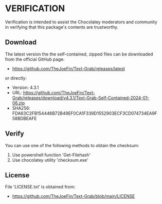 # VERIFICATION
Verification is intended to assist the Chocolatey moderators and community in verifying that this package's contents are trustworthy.

## Download
The latest version the the self-contained, zipped files can be downloaded from 
the official GitHub page:
- https://github.com/TheJoeFin/Text-Grab/releases/latest

or directly:
- Version: 4.3.1
- URL: https://github.com/TheJoeFin/Text-Grab/releases/download/v4.3.1/Text-Grab-Self-Contained-2024-01-06.zip
- SHA256: FDA63C2FB154446B72B49EF0CA1F339D1552903ECF3CD074734EA9F58BDBEAFE

## Verify
You can use one of the following methods to obtain the checksum:
1. Use powershell function 'Get-Filehash'
2. Use chocolatey utility 'checksum.exe'


## License
File 'LICENSE.txt' is obtained from:
- https://github.com/TheJoeFin/Text-Grab/blob/main/LICENSE
